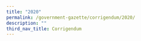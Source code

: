 ```yaml
---
title: "2020"
permalink: /government-gazette/corrigendum/2020/
description: ""
third_nav_title: Corrigendum
---
```

